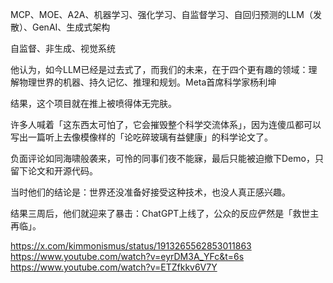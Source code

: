 MCP、MOE、A2A、机器学习、强化学习、自监督学习、自回归预测的LLM（发散）、GenAI、生成式架构

自监督、非生成、视觉系统

他认为，如今LLM已经是过去式了，而我们的未来，在于四个更有趣的领域：理解物理世界的机器、持久记忆、推理和规划。Meta首席科学家杨利坤


结果，这个项目就在推上被喷得体无完肤。

许多人喊着「这东西太可怕了，它会摧毁整个科学交流体系」，因为连傻瓜都可以写出一篇听上去像模像样的「论吃碎玻璃有益健康」的科学论文了。

负面评论如同海啸般袭来，可怜的同事们夜不能寐，最后只能被迫撤下Demo，只留下论文和开源代码。

当时他们的结论是：世界还没准备好接受这种技术，也没人真正感兴趣。

结果三周后，他们就迎来了暴击：ChatGPT上线了，公众的反应俨然是「救世主再临」。

https://x.com/kimmonismus/status/1913265562853011863
https://www.youtube.com/watch?v=eyrDM3A_YFc&t=6s
https://www.youtube.com/watch?v=ETZfkkv6V7Y

